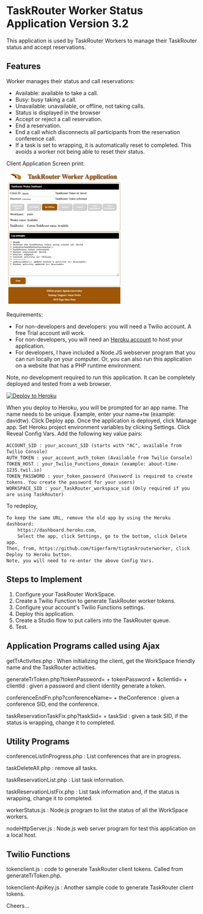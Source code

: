 # TaskRouter Worker Status Application Version 3.2

This application is used by TaskRouter Workers to manage their TaskRouter status and accept reservations.

## Features

Worker manages their status and call reservations:

- Available: available to take a call.
- Busy: busy taking a call.
- Unavailable: unavailable, or offline, not taking calls.
- Status is displayed in the browser
- Accept or reject a call reservation.
- End a reservation.
- End a call which disconnects all participants from the reservation conference call.
- If a task is set to wrapping, it is automatically reset to completed. This avoids a worker not being able to reset their status.

Client Application Screen print:

<img src="Tiger_Agent.jpg" width="300"/>

Requirements:

- For non-developers and developers: you will need a Twilio account. A free Trial account will work.
- For non-developers, you will need an [Heroku account](https://heroku.com/) to host your application.
- For developers, I have included a Node.JS webserver program that you can run locally on your computer.
  Or, you can also run this application on a website that has a PHP runtime environment.

Note, no development required to run this application. It can be completely deployed and tested from a web browser.

[![Deploy to Heroku](https://www.herokucdn.com/deploy/button.svg)](https://heroku.com/deploy?template=https://github.com/tigerfarm/tigtaskrouterworker)

When you deploy to Heroku, you will be prompted for an app name. 
The name needs to be unique. Example, enter your name+tw (example: davidtw). 
Click Deploy app. Once the application is deployed, click Manage app. 
Set Heroku project environment variables by clicking Settings. 
Click Reveal Config Vars. Add the following key value pairs:
````
ACCOUNT_SID : your_account_SID (starts with "AC", available from Twilio Console)
AUTH_TOKEN : your_account_auth_token (Available from Twilio Console)
TOKEN_HOST : your_Twilio_Functions_domain (example: about-time-1235.twil.io)
TOKEN_PASSWORD : your_token_password (Password is required to create tokens. You create the password for your users)
WORKSPACE_SID : your_TaskRouter_workspace_sid (Only required if you are using TaskRouter)
````
To redeploy,
````
To keep the same URL, remove the old app by using the Heroku dashboard:
    https://dashboard.heroku.com,
    Select the app, click Settings, go to the bottom, click Delete app.
Then, from, https://github.com/tigerfarm/tigtaskrouterworker, click Deploy to Heroku button.
Note, you will need to re-enter the above Config Vars.
````

## Steps to Implement

1. Configure your TaskRouter WorkSpace.
2. Create a Twilio Function to generate TaskRouter worker tokens.
3. Configure your account's Twilio Functions settings.
4. Deploy this application.
5. Create a Studio flow to put callers into the TaskRouter queue.
6. Test.

## Application Programs called using Ajax

getTrActivites.php : When initializing the client, get the WorkSpace friendly name and the TaskRouter activities.

generateTrToken.php?tokenPassword= + tokenPassword + &clientid= + clientId : given a password and client identity generate a token.

conferenceEndFn.php?conferenceName= + theConference : given a conference SID, end the conference.

taskReservationTaskFix.php?taskSid= + taskSid : given a task SID, if the status is wrapping, change it to completed.

## Utility Programs

conferenceListInProgress.php : List conferences that are in progress.

taskDeleteAll.php : remove all tasks.

taskReservationList.php : List task information.

taskReservationListFix.php : List task information and, if the status is wrapping, change it to completed.

workerStatus.js : Node.js program to list the status of all the WorkSpace workers.

nodeHttpServer.js : Node.js web server program for test this application on a local host.

## Twilio Functions

tokenclient.js : code to generate TaskRouter client tokens. Called from generateTrToken.php.

tokenclient-ApiKey.js : Another sample code to generate TaskRouter client tokens.

Cheers...

